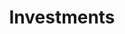 ---
title: Investments
layout: layouts/projects.html
permalink: /investments/index.html
eleventyNavigation:
  parent: root
  key: Investments
  order: 0
theme: 8

hero_banner:
  category: "Investment Portfolios"
  title: "We ask the big questions."
  subtitle: "These targeted areas of the government tech ecosystem are unique, apt, and ripe for 10x investigation. While we pursue ideas on all topics, we’ve found patterns in innovation since we started in 2015."

read-more-button_text: "Read more"
---